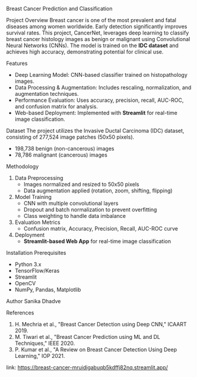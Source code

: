 Breast Cancer Prediction and Classification

Project Overview
Breast cancer is one of the most prevalent and fatal diseases among women worldwide. Early detection significantly improves survival rates. This project, CancerNet, leverages deep learning to classify breast cancer histology images as benign or malignant using Convolutional Neural Networks (CNNs). The model is trained on the **IDC dataset** and achieves high accuracy, demonstrating potential for clinical use.

Features
- Deep Learning Model: CNN-based classifier trained on histopathology images.
- Data Processing & Augmentation: Includes rescaling, normalization, and augmentation techniques.
- Performance Evaluation: Uses accuracy, precision, recall, AUC-ROC, and confusion matrix for analysis.
- Web-based Deployment: Implemented with **Streamlit** for real-time image classification.

Dataset
The project utilizes the Invasive Ductal Carcinoma (IDC) dataset, consisting of 277,524 image patches (50x50 pixels).
- 198,738 benign (non-cancerous) images
- 78,786 malignant (cancerous) images

 Methodology
1. Data Preprocessing
   - Images normalized and resized to 50x50 pixels
   - Data augmentation applied (rotation, zoom, shifting, flipping)
2. Model Training
   - CNN with multiple convolutional layers
   - Dropout and batch normalization to prevent overfitting
   - Class weighting to handle data imbalance
3. Evaluation Metrics
   - Confusion matrix, Accuracy, Precision, Recall, AUC-ROC curve
4. Deployment
   - **Streamlit-based Web App** for real-time image classification

Installation
  Prerequisites
- Python 3.x
- TensorFlow/Keras
- Streamlit
- OpenCV
- NumPy, Pandas, Matplotlib

Author
Sanika Dhadve

References
1. H. Mechria et al., "Breast Cancer Detection using Deep CNN," ICAART 2019.
2. M. Tiwari et al., "Breast Cancer Prediction using ML and DL Techniques," IEEE 2020.
3. P. Kumar et al., "A Review on Breast Cancer Detection Using Deep Learning," IOP 2021.

link: https://breast-cancer-mruidigabuqb5kdffj82nq.streamlit.app/
